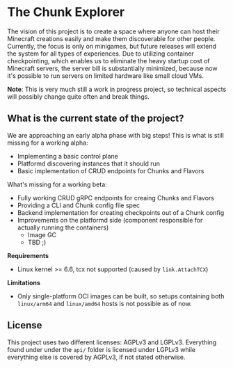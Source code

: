 # The Chunk Explorer

The vision of this project is to create a space where anyone can host their Minecraft creations easily and make them discoverable for other people.
Currently, the focus is only on minigames, but future releases will extend the system for all types of experiences. Due to utilizing container checkpointing, 
which enables us to eliminate the heavy startup cost of Minecraft servers, the server bill is substantially minimized, because now it's possible to run servers
on limited hardware like small cloud VMs.

**Note**: This is very much still a work in progress project, so technical aspects will possibly change quite often and break things.

## What is the current state of the project?

We are approaching an early alpha phase with big steps! This is what is still missing for a working alpha:
* Implementing a basic control plane
* Platformd discovering instances that it should run
* Basic implementation of CRUD endpoints for Chunks and Flavors

What's missing for a working beta:
* Fully working CRUD gRPC endpoints for creaing Chunks and Flavors
* Providing a CLI and Chunk config file spec
* Backend implementation for creating checkpoints out of a Chunk config
* Improvements on the platformd side (component responsible for actually running the containers)
  * Image GC
  * TBD ;)

**Requirements**
* Linux kernel >= 6.6, tcx not supported (caused by `link.AttachTCX`)

**Limitations**
* Only single-platform OCI images can be built, so setups containing both `linux/arm64` and `linux/amd64` hosts is not possible as of now.

## License
This project uses two different licenses: AGPLv3 and LGPLv3. Everything found under under the `api/` folder is licensed under LGPLv3 while everything else is covered by AGPLv3, if not stated otherwise.


